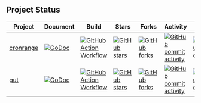 ## Project Status

| Project                                        | Document                                                                                                        | Build                                                                                                                                              | Stars                                                                                                               | Forks                                                                                                            | Activity                                                                                                                       | Last                                                                                                                                |
| ---------------------------------------------- | --------------------------------------------------------------------------------------------------------------- | -------------------------------------------------------------------------------------------------------------------------------------------------- | ------------------------------------------------------------------------------------------------------------------- | ---------------------------------------------------------------------------------------------------------------- | ------------------------------------------------------------------------------------------------------------------------------ | ----------------------------------------------------------------------------------------------------------------------------------- |
| [cronrange](https://github.com/1set/cronrange) | [![GoDoc](https://godoc.org/github.com/1set/cronrange?status.svg)](https://godoc.org/github.com/1set/cronrange) | [![GitHub Action Workflow](https://github.com/1set/cronrange/workflows/build/badge.svg)](https://github.com/1set/cronrange/actions?workflow=build) | [![GitHub stars](https://img.shields.io/github/stars/1set/cronrange)](https://github.com/1set/cronrange/stargazers) | [![GitHub forks](https://img.shields.io/github/forks/1set/cronrange)](https://github.com/1set/cronrange/network/members) | [![GitHub commit activity](https://img.shields.io/github/commit-activity/w/1set/cronrange)](https://github.com/1set/cronrange) | [![GitHub last commit](https://img.shields.io/github/last-commit/1set/cronrange)](https://github.com/1set/cronrange/commits/master) |
| [gut](https://github.com/1set/gut)             | [![GoDoc](https://godoc.org/github.com/1set/gut?status.svg)](https://godoc.org/github.com/1set/gut)             | [![GitHub Action Workflow](https://github.com/1set/gut/workflows/Ubuntu/badge.svg)](https://github.com/1set/gut/actions?workflow=Ubuntu)           | [![GitHub stars](https://img.shields.io/github/stars/1set/gut)](https://github.com/1set/gut/stargazers)             | [![GitHub forks](https://img.shields.io/github/forks/1set/gut)](https://github.com/1set/gut/network/members)             | [![GitHub commit activity](https://img.shields.io/github/commit-activity/w/1set/gut)](https://github.com/1set/gut)             | [![GitHub last commit](https://img.shields.io/github/last-commit/1set/gut)](https://github.com/1set/gut/commits/master)             |
